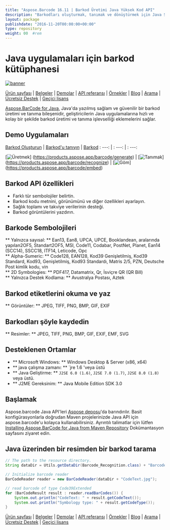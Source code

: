 ```yaml
---
title: "Aspose.Barcode 16.11 | Barkod Üretimi Java Yüksek Kod API" 
description: "Barkodları oluşturmak, tanımak ve dönüştürmek için Java Sınıf Kütüphanesi. Sayısal, alfa-sayısal ve 2D barkod sembolojilerini destekler. Java uygulamanızdaki barkodları özelleştirin." 
layout: package
publishdate: "2016-11-20T00:00:00+00:00"
type: repository
weight: 00	#rem
---
```


# Java uygulamaları için barkod kütüphanesi
[![banner](../aspose_barcode-for-java-banner.png)](./)

[Ürün sayfası](https://products.aspose.com/barcode/java) | [Belgeler](https://docs.aspose.com/barcode/java/) | [Demolar](https://products.aspose.app/barcode/family) | [API referansı](https://apireference.aspose.com/barcode/java) | [Örnekler](https://github.com/aspose-barcode/Aspose.BarCode-for-Java) | [Blog](https://blog.aspose.com/category/barcode/) | [Arama](https://search.aspose.com/) | [Ücretsiz Destek](https://forum.aspose.com/c/barcode) | [Geçici lisans](https://purchase.aspose.com/temporary-license)

[Aspose.BarCode for Java](https://products.aspose.com/barcode/java), Java'da yazılmış sağlam ve güvenilir bir barkod üretimi ve tanıma bileşenidir, geliştiricilerin Java uygulamalarına hızlı ve kolay bir şekilde barkod üretimi ve tanıma işlevselliği eklemelerini sağlar.

## Demo Uygulamaları

[Barkod Oluşturun](https://products.aspose.app/barcode/generate) | [Barkod'u tanıyın](https://products.aspose.app/barcode/recognize) | [Barkod](https://products.aspose.app/barcode/embed)
: ---: | : ---: | : ---:

[![Üretmek](https://products.aspose.app/barcode/generate/img/aspose_generate-app-48.png)] (https://products.aspose.app/barcode/generate) | [![Tanımak](https://products.aspose.app/barcode/recognize/img/aspose_recognize-app-48.png)] (https://products.aspose.app/barcode/recognize) | [![Göm](https://products.aspose.app/barcode/embed/img/aspose_embed-app-48.png)] (https://products.aspose.app/barcode/embed)

## Barkod API özellikleri
- Farklı tür sembolojiler belirtin.
- Barkod kodu metnini, görünümünü ve diğer özellikleri ayarlayın.
- Sağlık toplamı ve takviye verilerinin desteği.
- Barkod görüntülerini yazdırın.

## Barkode Sembolojileri
** Yalnızca sayısal: ** Ean13, Ean8, UPCA, UPCE, Booklandean, aralarında yapılan2OF5, Standart2OF5, MSI, Code11, Codabar, PostNet, Planet, Ean14 (SCC14), SSCC18, ITF14, Leticode, Opc \
** Alpha-Sumeric: ** Code128, EAN128, Kod39 Genişletilmiş, Kod39 Standard, Kod93, Genişletilmiş, Kod93 Standardı, Matris 2/5, PZN, Deutsche Post kimlik kodu, vin \
** 2D Symbologies: ** PDF417, Datamatrix, Qr, İsviçre QR (QR Bill) \
** Yalnızca Destek Kodlama: ** Avustralya Postası, Aztek

## Barkod etiketlerini okuma ve yaz
** Görüntüler: ** JPEG, TIFF, PNG, BMP, GIF, EXIF

## Barkodları şöyle kaydedin
** Resimler: ** JPEG, TIFF, PNG, BMP, GIF, EXIF, EMF, SVG

## Desteklenen Ortamlar
- ** Microsoft Windows: ** Windows Desktop & Server (x86, x64)
- ** java çalışma zamanı: ** `jre 1.6 'veya üstü
- ** Java Geliştirme: ** `J2SE 6.0 (1.6)`, `J2SE 7.0 (1.7)`, `J2SE 8.0 (1.8)` veya üstü.
- ** J2ME Gereksinim: ** Java Mobile Edition SDK 3.0

## Başlamak

Aspose.barcode Java API'leri [Aspose deposu](https://releases.aspose.com/barcode/java/)'da barındırılır. Basit konfigürasyonlarla doğrudan Maven projelerinizde Java API için aspose.barcode'u kolayca kullanabilirsiniz. Ayrıntılı talimatlar için lütfen [Installing Aspose.BarCode for Java from Maven Repository](https://docs.aspose.com/barcode/java/installation/) Dokümantasyon sayfasını ziyaret edin.

## Java üzerinden bir resimden bir barkod tarama

```java
// The path to the resource directory.
String dataDir = Utils.getDataDir(Barcode_Recognition.class) + "BarcodeReader/basic_features/";

// Initialize barcode reader
BarCodeReader reader = new BarCodeReader(dataDir + "CodeText.jpg");

// read barcode of type Code39Extended
for (BarCodeResult result : reader.readBarCodes()) {
    System.out.println("CodeText: " + result.getCodeText());
    System.out.println("Symbology type: " + result.getCodeType());
}
```

[Ürün sayfası](https://products.aspose.com/barcode/java) | [Belgeler](https://docs.aspose.com/barcode/java/) | [Demolar](https://products.aspose.app/barcode/family) | [API referansı](https://apireference.aspose.com/barcode/java) | [Örnekler](https://github.com/aspose-barcode/Aspose.BarCode-for-Java) | [Blog](https://blog.aspose.com/category/barcode/) | [Arama](https://search.aspose.com/) | [Ücretsiz Destek](https://forum.aspose.com/c/barcode) | [Geçici lisans](https://purchase.aspose.com/temporary-license)
